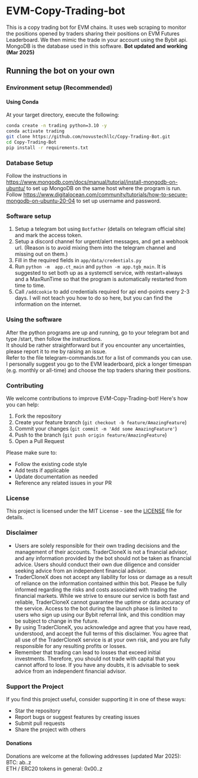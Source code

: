 # EVM-Copy-Trading-bot 

This is a copy trading bot for EVM chains. It uses web scraping to monitor the positions opened by traders sharing their positions on EVM Futures Leaderboard. We then mimic the trade in your account using the Bybit api. MongoDB is the database used in this software. **Bot updated and working (Mar 2025)**

## Running the bot on your own

### Environment setup (Recommended)

#### Using Conda

At your target directory, execute the following:

```bash
conda create -n trading python=3.10 -y
conda activate trading
git clone https://github.com/novustechllc/Copy-Trading-Bot.git
cd Copy-Trading-Bot
pip install -r requirements.txt
```

### Database Setup

Follow the instructions in https://www.mongodb.com/docs/manual/tutorial/install-mongodb-on-ubuntu/ to set up MongoDB on the same host where the program is run.  
Follow https://www.digitalocean.com/community/tutorials/how-to-secure-mongodb-on-ubuntu-20-04 to set up username and password.  

### Software setup 

1. Setup a telegram bot using `Botfather` (details on telegram official site) and mark the access token.
2. Setup a discord channel for urgent/alert messages, and get a webhook url. (Reason is to avoid mixing them into the telegram channel and missing out on them.)
3. Fill in the required fields in  `app/data/credentials.py`
4. Run `python -m  app.ct_main` and `python -m app.tgb_main`. It is suggested to set both up as a systemctl service, with restart=always and a MaxRunTime so that the program is automatically restarted from time to time.
5. Call `/addcookie` to add credentials required for api end-points every 2-3 days. I will not teach you how to do so here, but you can find the information on the internet.

### Using the software

After the python programs are up and running, go to your telegram bot and type /start, then follow the instructions.  
It should be rather straightforward but if you encounter any uncertainties, please report it to me by raising an issue.  
Refer to the file telegram-commands.txt for a list of commands you can use.  
I personally suggest you go to the EVM leaderboard, pick a longer timespan (e.g. monthly or all-time) and choose the top traders sharing their positions.  

### Contributing

We welcome contributions to improve EVM-Copy-Trading-bot! Here's how you can help:

1. Fork the repository
2. Create your feature branch (`git checkout -b feature/AmazingFeature`)
3. Commit your changes (`git commit -m 'Add some AmazingFeature'`)
4. Push to the branch (`git push origin feature/AmazingFeature`)
5. Open a Pull Request

Please make sure to:
- Follow the existing code style
- Add tests if applicable
- Update documentation as needed
- Reference any related issues in your PR

### License

This project is licensed under the MIT License - see the [LICENSE](LICENSE) file for details.

### Disclaimer

- Users are solely responsible for their own trading decisions and the management of their accounts. TraderCloneX is not a financial advisor, and any information provided by the bot should not be taken as financial advice. Users should conduct their own due diligence and consider seeking advice from an independent financial advisor.
- TraderCloneX does not accept any liability for loss or damage as a result of reliance on the information contained within this bot. Please be fully informed regarding the risks and costs associated with trading the financial markets. While we strive to ensure our service is both fast and reliable, TraderCloneX cannot guarantee the uptime or data accuracy of the service. Access to the bot during the launch phase is limited to users who sign up using our Bybit referral link, and this condition may be subject to change in the future.
- By using TraderCloneX, you acknowledge and agree that you have read, understood, and accept the full terms of this disclaimer. You agree that all use of the TraderCloneX service is at your own risk, and you are fully responsible for any resulting profits or losses.
- Remember that trading can lead to losses that exceed initial investments. Therefore, you should not trade with capital that you cannot afford to lose. If you have any doubts, it is advisable to seek advice from an independent financial advisor.

### Support the Project

If you find this project useful, consider supporting it in one of these ways:
- Star the repository
- Report bugs or suggest features by creating issues
- Submit pull requests
- Share the project with others

#### Donations

Donations are welcome at the following addresses (updated Mar 2025):  
BTC: ab..z  
ETH / ERC20 tokens in general: 0x00..z

